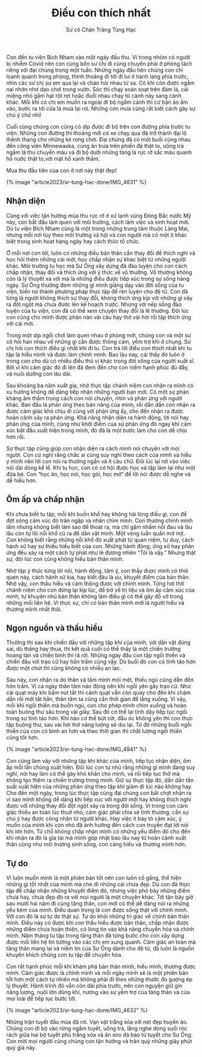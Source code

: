 ﻿---
title: Điều con thích nhất
author: Sư cô Chân Trăng Tùng Hạc
---

Con đến tu viện Bích Nham vào một ngày đầu thu. Vì trong nhóm có người bị nhiễm Covid nên con cùng bốn sư chị đi cùng chuyến phải ở phòng tách riêng với đại chúng trong một tuần. Những ngày đầu tiên chúng con chỉ loanh quanh trong phòng, thỉnh thoảng đi tới đi lui ở hành lang phía trước, nhìn các sư chị sư em qua lại và chào hỏi nhau từ xa. Có khi còn được ngắm nai nhởn nhơ dạo chơi trong vườn. Sóc thì chạy soàn soạt trên đám lá, cái miệng nhỏ gặm hạt rột rẹt hoặc đuổi nhau chạy từ cành này sang cành khác. Mỗi khi có chị em muốn ra ngoài đi bộ ngắm cảnh thì cứ bận áo ấm vào, bước ra tới cửa là mưa lại rơi. Những cơn mưa cũng rất biết cách gây sự chú ý chứ nhỉ!

Cuối cùng chúng con cũng có dịp được đi bộ trên con đường phía trước tu viện. Những con đường thi thoảng mới có xe chạy qua đã trở thành đại lộ thênh thang cho những kẻ rong chơi. Đại chúng đã có một buổi cùng nhau đến công viên Minnewaska, cùng ăn trưa trên phiến đá thật to, uống trà ngắm lá thu chuyển màu và đi bộ dưới những tàng lá rực rỡ sắc màu quanh hồ nước thật to,với mặt hồ xanh thẳm.

Mùa thu đầu tiên của con ở nơi này thật đẹp!

{% image "article2023/sr-tung-hac-done/IMG_4631" %}

## Nhận diện

Cùng với việc tận hưởng mùa thu rực rỡ ở xứ lạnh vùng Đông Bắc nước Mỹ này, con bắt đầu làm quen với môi trường, cách làm việc và sinh hoạt mới. Dù tu viện Bích Nham cũng là một trong những trung tâm thuộc Làng Mai, nhưng mỗi nơi tùy theo môi trường xã hội và con người mà có một ít khác biệt trong sinh hoạt hàng ngày hay cách thức tổ chức.

Ở mỗi nơi con tới, luôn có những điều bản thân cần thay đổi để thích nghi và học hỏi thêm những cái mới, học chấp nhận sự khác biệt từ những người khác. Môi trường tu học mà Sư Ông xây dựng đã đào luyện cho con cách chấp nhận, thay đổi và thích ứng với ý thức về vô thường. Vô thường không còn là lý thuyết xa vời mà là những điều được tiếp xúc trong sự sống hàng ngày. Sư Ông thường đem những gì mình giảng dạy vào đời sống của tu viện, biến nó thành phương pháp thực tập để rèn luyện cho đệ tử. Con đã từng là người không thích sự thay đổi, không thích ứng kịp với những gì xảy ra đột ngột mà chưa được lên kế hoạch trước. Nhưng với nếp sống đào luyện của tu viện, con đã có thể xem chuyện thay đổi là lẽ thường. Đôi lúc con cũng cho mình được phàn nàn vài câu hay thở vài hơi rồi tập thích ứng với cái mới.

Trong một dịp ngồi chơi làm quen nhau ở phòng mới, chúng con và một sư cô hỏi han nhau về những gì cần được thông cảm, yểm trợ khi ở chung. Sư chị hỏi con thích điều gì nhất khi đi tu. Con trả lời điều con thích nhất khi tu tập là hiểu mình và được làm chính mình. Bao lâu nay, cái thấy đó luôn ở trong con cho dù có nhiều điều thú vị khác trong đời sống của người xuất sĩ. Bởi vì khi cảm giác đó đi lên đã đem đến cho con niềm hạnh phúc đủ đầy, và nuôi dưỡng con lâu dài.

Sau khoảng ba năm xuất gia, nhờ thực tập chánh niệm con nhận ra mình có xu hướng không dễ dàng tiếp nhận những người bạn mới. Có một sự phản kháng âm thầm trong cách con nói chuyện, nhìn và phản ứng với người khác. Ban đầu là phản ứng theo bản năng của mình, rồi dần dần con nhận ra được cảm giác khó chịu đi cùng với phản ứng ấy, cho đến nhận ra được hoàn cảnh xảy ra phản ứng. Khả năng nhận diện ra hành động, lời nói hay phản ứng của mình, cũng như khởi điểm của sự phản ứng đó ngay khi cảm xúc bắt đầu xuất hiện trong mình, đó đã là một bước làm cho con dễ chịu hơn rồi.

Sự thực tập cũng giúp con nhận diện ra cách mình nói chuyện với mọi người. Con cứ nghĩ rằng chắc ai cũng suy nghĩ theo cách của mình và hiểu ý mình nên lời con nói ra thường ngắn và ít câu chữ. Đôi lúc lại rơi vào việc nói dài dòng kể lể. Khi tu học, con có cơ hội được học và tập làm lại như một đứa bé. Con “học ăn, học nói, học gói, học mở” để lời nói được dễ nghe và dễ hiểu hơn.

## Ôm ấp và chấp nhận

Khi chưa biết tu tập, mỗi khi buồn khổ hay không hài lòng điều gì, con để đợt sóng cảm xúc đó tràn ngập và nhấn chìm mình. Con thương chính mình lắm nhưng không biết làm sao để thoát ra, mà chỉ gặm nhấm nỗi đau và lâu lâu còn tự lôi nỗi khổ cũ ra để dằn vặt mình. Một vòng luẩn quẩn mờ mịt. Con không biết rằng những nỗi khổ đó xuất phát từ quan niệm, tư duy, cách hành xử hay sự thiếu hiểu biết của con. Những hành động, ứng xử hay phản ứng đều xảy ra một cách tự phát như lẽ đương nhiên “Tôi là vậy.” Nhưng thật sự, đôi lúc con cũng không hiểu bản thân mình.

Nhờ tập ý thức từng lời nói, hành động, tâm ý, con thấy được mình có thói quen này, cách hành xử kia, hay biết đâu là ưu, khuyết điểm của bản thân. Nhờ vậy, con thấu hiểu và cảm thông được với chính mình. Từng hơi thở chánh niệm cho con dừng lại kịp lúc, để trở về trị liệu và ôm ấp cảm xúc của mình, tự khuyên nhủ bản thân không làm điều gì có thể gây đổ vỡ trong những mối liên hệ. Vì thực sự, chỉ có bản thân mình mới là người hiểu và thương mình nhất thôi.

## Ngọn nguồn và thấu hiểu

Thường thì sau khi chiến đấu với những tập khí của mình, với dằn vặt đúng sai, dù thắng hay thua, thì kết quả cuối có thể thấy là một chiến trường hoang tàn và chiến binh thì rã rời. Những ngày đầu con tập ngồi thiền và chiến đấu với trạo cử hay hôn trầm cũng vậy. Dù buổi đó con có tỉnh táo hơn được một chút thì cũng không có nhiều an lạc.

Sau này, con nhận ra do thân và tâm mình mỏi mệt, thiếu ngủ cũng dẫn đến hôn trầm. Vì cả ngày thân tâm náo động nên khi ngồi yên gây trạo cử. Như cái quạt máy khi bấm nút tắt thì cánh quạt vẫn còn quay cho đến khi chậm dần rồi mới tắt hẳn, thân tâm ta cũng cần thời gian để lắng xuống. Vì vậy, mỗi khi ngồi thiền mà buồn ngủ, con cho phép mình chìm xuống và hoàn toàn buông thư sâu trong vài giây. Sau đó cơ thể lại tỉnh dậy tiếp tục ngồi trong sự tỉnh táo hơn. Khi nào cơ thể bứt rứt, đầu óc không yên thì con thực tập buông thư, sau vài hơi thở năng lượng sẽ dịu lại. Từ đó những buổi ngồi thiền của con có bình an hơn và theo thời gian thì chất lượng ngồi thiền cũng tốt hơn.

{% image "article2023/sr-tung-hac-done/IMG_4941" %}

Con cũng làm vậy với những tập khí khác của mình, tiếp tục nhận diện, ôm ấp mỗi lần chúng xuất hiện. Đôi lúc con tự nhủ rằng những gì mình đang suy nghĩ, nói hay làm có thể gây khó khăn cho mình, và rồi tiếp tục thở mà không tạo thêm ra chiến trường trong mình. Giữ sự thực tập đó, dần dần tần suất xuất hiện của những phản ứng theo tập khí giảm đi lúc nào không hay. Cho đến một ngày, trong lúc thực tập cùng đại chúng con bất chợt nhận ra vì sao mình không dễ dàng khi tiếp xúc với người mới hay không thích nghi được với những thay đổi đột ngột xảy ra trong đời sống. Vì trong con cảm giác thiếu an toàn lúc thuở nhỏ, cảm giác phải chia sẻ tình thương, cần sự chú ý hay được công nhận từ người khác. Hay việc ít bày tỏ cảm xúc, ý muốn của mình khi còn nhỏ đã ảnh hưởng đến cách con truyền đạt lời nói khi lớn hơn. Từ chỗ không chấp nhận mình có những yếu điểm đó cho đến khi nhận ra đó là gia tài mà mình góp nhặt bao lâu nay từ hoàn cảnh xuất thân cũng như môi trường sinh sống, con càng hiểu và thương mình hơn.

## Tự do

Vì luôn muốn mình là một phiên bản tốt nên con luôn cố gắng, thể hiện những gì tốt nhất của mình mà che đi những cái chưa đẹp. Dù con đã thực tập để chấp nhận những khuyết điểm đó, nhưng việc phô bày những điểm chưa hay, chưa đẹp đó ra với mọi người là một chuyện khác. Tới tận bây giờ sau mười hai năm đi cùng tăng thân, con mới có thể dễ dàng nói ra những yếu kém của mình. Điều quan trọng là con được sống thật với chính mình. Với con đó là sự tự do thật sự. Tự do khỏi những tri giác về chính bản thân mình. Điều này có được khi con thấu hiểu được bản thân, chấp nhận được những điểm chưa hoàn thiện, có lòng tin vào khả năng chuyển hóa và chính mình. Năm tháng tu tập trong tăng thân đã từng bước cho con xây dựng được mối liên hệ tin tưởng vào các chị em xung quanh. Cảm giác an toàn mà tăng thân mang lại và niềm tin của Sư Ông dành cho đệ tử, đã luôn là nguồn khuyến khích chúng con tu tập để chuyển hóa.

Con rất hạnh phúc mỗi khi khám phá bản thân mình, hiểu mình, thương được mình. Cảm giác được là chính mình và mỗi ngày mình sẽ là một phiên bản tốt hơn một cách tự nhiên mà không phải đi theo những thước đo gượng ép lý thuyết. Hành trình đó vẫn còn dài phía trước, nên con nguyện giữ gìn năng lượng, nuôi lớn dũng khí, nương vào sự yểm trợ của tăng thân và của mọi loài để tiếp tục bước tới.

{% image "article2023/sr-tung-hac-done/IMG_4632" %}

Những trận tuyết đầu mùa đã rơi. Vạn vật trắng xóa với nét đẹp huyền ảo. Chúng con đi bộ vào rừng ngắm tuyết, uống trà, lắng nghe dòng suối róc rách giữa hai bờ tuyết phủ trắng xóa và ăn siro đá bào từ tuyết cho Sư Ông. Con mời mọi người cùng chúng con tận hưởng và trân quý những giây phút quý giá này.
